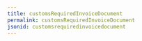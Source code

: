 ```yaml
---
title: customsRequiredInvoiceDocument
permalink: customsRequiredInvoiceDocument
jsonid: customsrequiredinvoicedocument
---
```

